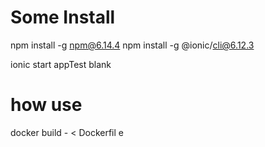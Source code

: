 # Some Install 
 npm install -g npm@6.14.4
 npm install -g @ionic/cli@6.12.3

 ionic start appTest blank


# how use
 
docker build - < Dockerfil e